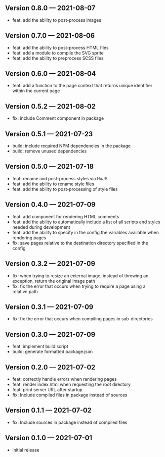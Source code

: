 ## Version 0.8.0 — 2021-08-07

- feat: add the ability to post-process images


## Version 0.7.0 — 2021-08-06

- feat: add the ability to post-process HTML files
- feat: add a module to compile the SVG sprite
- feat: add the ability to preprocess SCSS files


## Version 0.6.0 — 2021-08-04

- feat: add a function to the page context that returns unique identifier within the current page


## Version 0.5.2 — 2021-08-02

- fix: include Comment component in package


## Version 0.5.1 — 2021-07-23

- build: include required NPM dependencies in the package
- build: remove unused dependencies


## Version 0.5.0 — 2021-07-18

- feat: rename and post-process styles via RxJS
- feat: add the ability to rename style files
- feat: add the ability to post-processing of style files


## Version 0.4.0 — 2021-07-09

- feat: add component for rendering HTML comments
- feat: add the ability to automatically include a list of all scripts and styles needed during development
- feat: add the ability to specify in the config the variables available when rendering pages
- fix: save pages relative to the destination directory specified in the config


## Version 0.3.2 — 2021-07-09

- fix: when trying to resize an external image, instead of throwing an exception, return the original image path
- fix: fix the error that occurs when trying to require a page using a relative path


## Version 0.3.1 — 2021-07-09

- fix: fix the error that occurs when compiling pages in sub-directories


## Version 0.3.0 — 2021-07-09

- feat: implement build script
- build: generate formatted package.json


## Version 0.2.0 — 2021-07-02

- feat: correctly handle errors when rendering pages
- feat: render index.html when requesting the root directory
- feat: print server URL after startup
- fix: Include compiled files in package instead of sources


## Version 0.1.1 — 2021-07-02

- fix: Include sources in package instead of compiled files


## Version 0.1.0 — 2021-07-01

- initial release
